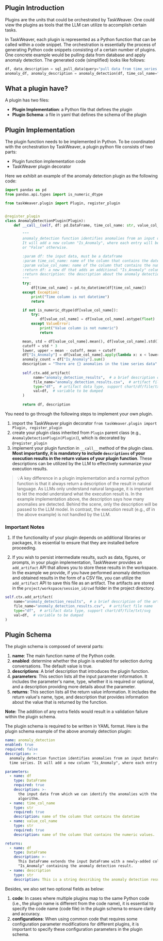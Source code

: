 ## Plugin Introduction

Plugins are the units that could be orchestrated by TaskWeaver. One could view the plugins as tools that the LLM can
utilize to accomplish certain tasks.

In TaskWeaver, each plugin is represented as a Python function that can be called within a code snippet. The
orchestration is essentially the process of generating Python code snippets consisting of a certain number of plugins.
One concrete example would be pulling data from database and apply anomaly detection. The generated code (simplified) looks like
follows:

```python
df, data_description = sql_pull_data(query="pull data from time_series table")  
anomaly_df, anomaly_description = anomaly_detection(df, time_col_name="ts", value_col_name="val") 
```

## What a plugin have?

A plugin has two files:

* **Plugin Implementation**: a Python file that defines the plugin
* **Plugin Schema**: a file in yaml that defines the schema of the plugin

## Plugin Implementation

The plugin function needs to be implemented in Python.
To be coordinated with the orchestration by TaskWeaver, a plugin python file consists of two parts:

- Plugin function implementation code
- TaskWeaver plugin decorator

Here we exhibit an example of the anomaly detection plugin as the following code:

```python
import pandas as pd
from pandas.api.types import is_numeric_dtype

from taskWeaver.plugin import Plugin, register_plugin


@register_plugin
class AnomalyDetectionPlugin(Plugin):
    def __call__(self, df: pd.DataFrame, time_col_name: str, value_col_name: str):

        """
        anomaly_detection function identifies anomalies from an input dataframe of time series.
        It will add a new column "Is_Anomaly", where each entry will be marked with "True" if the value is an anomaly
        or "False" otherwise.

        :param df: the input data, must be a dataframe
        :param time_col_name: name of the column that contains the datetime
        :param value_col_name: name of the column that contains the numeric values.
        :return df: a new df that adds an additional "Is_Anomaly" column based on the input df.
        :return description: the description about the anomaly detection results.
        """
        try:
            df[time_col_name] = pd.to_datetime(df[time_col_name])
        except Exception:
            print("Time column is not datetime")
            return

        if not is_numeric_dtype(df[value_col_name]):
            try:
                df[value_col_name] = df[value_col_name].astype(float)
            except ValueError:
                print("Value column is not numeric")
                return

        mean, std = df[value_col_name].mean(), df[value_col_name].std()
        cutoff = std * 3
        lower, upper = mean - cutoff, mean + cutoff
        df["Is_Anomaly"] = df[value_col_name].apply(lambda x: x < lower or x > upper)
        anomaly_count = df["Is_Anomaly"].sum()
        description = "There are {} anomalies in the time series data".format(anomaly_count)
        
        self.ctx.add_artifact(
             name="anomaly_detection_results",  # a brief description of the artifact
             file_name="anomaly_detection_results.csv",  # artifact file name
             type="df",  # artifact data type, support chart/df/file/txt/svg
             val=df,  # variable to be dumped
        )
        
        return df, description

```

You need to go through the following steps to implement your own plugin.

1. import the TaskWeaver plugin decorator `from taskWeaver.plugin import Plugin, register_plugin`
2. create your plugin class inherited from `Plugin` parent class (e.g., `AnomalyDetectionPlugin(Plugin)`), which is
   decorated by `@register_plugin`
3. implement your plugin function in `__call__` method of the plugin class.  **Most importantly, it is mandatory to
   include `descriptions` of your execution results in the return values of your plugin function**. These descriptions
   can be utilized by the LLM to effectively summarize your execution results.

> 💡A key difference in a plugin implementation and a normal python function is that it always return a description of
> the result in natural language. As LLMs only understand natural language, it is important to let the model understand
> what the execution result is. In the example implementation above, the description says how many anomalies are detected.
> Behind the scene, only the description will be passed to the LLM model. In contrast, the execution result (e.g., df in
> the above example) is not handled by the LLM.

### Important Notes

1. If the functionality of your plugin depends on additional libraries or packages, it is essential to ensure that they
   are installed before proceeding.

2. If you wish to persist intermediate results, such as data, figures, or prompts, in your plugin implementation,
   TaskWeaver provides an `add_artifact` API that allows you to store these results in the workspace. In the example we
   provide, if you have performed anomaly detection and obtained results in the form of a CSV file, you can utilize
   the `add_artifact` API to save this file as an artifact. The artifacts are stored in the `project/workspace/session_id/cwd` folder in the project directory.

```python
self.ctx.add_artifact(
    name="anomaly_detection_results",  # a brief description of the artifact
    file_name="anomaly_detection_results.csv",  # artifact file name
    type="df",  # artifact data type, support chart/df/file/txt/svg
    val=df,  # variable to be dumped
)
```

## Plugin Schema

The plugin schema is composed of several parts:

1. **name**: The main function name of the Python code.
2. **enabled**: determine whether the plugin is enabled for selection during conversations. The default value is true.
3. **descriptions**: A brief description that introduces the plugin function.
4. **parameters**: This section lists all the input parameter information. It includes the parameter's name, type,
   whether it is required or optional, and a description providing more details about the parameter.
5. **returns**: This section lists all the return value information. It includes the return value's name, type, and
   description that provides information about the value that is returned by the function.

**Note:** The addition of any extra fields would result in a validation failure within the plugin schema.

The plugin schema is required to be written in YAML format. Here is the plugin schema example of the above anomaly
detection plugin:

```yaml
name: anomaly_detection
enabled: true
required: false
description: >-
  anomaly_detection function identifies anomalies from an input DataFrame of
  time series. It will add a new column "Is_Anomaly", where each entry will be marked with "True" if the value is an anomaly or "False" otherwise.

parameters:
  - name: df
    type: DataFrame
    required: true
    description: >-
      the input data from which we can identify the anomalies with the 3-sigma
      algorithm.
  - name: time_col_name
    type: str
    required: true
    description: name of the column that contains the datetime
  - name: value_col_name
    type: str
    required: true
    description: name of the column that contains the numeric values.

returns:
  - name: df
    type: DataFrame
    description: >-
      This DataFrame extends the input DataFrame with a newly-added column
      "Is_Anomaly" containing the anomaly detection result.
  - name: description
    type: str
    description: This is a string describing the anomaly detection results.

```

Besides, we also set two optional fields as below:

1. **code**: In cases where multiple plugins map to the same Python code (i.e., the plugin name is different from the
   code name), it is essential to specify the code name (code file) in the plugin schema to ensure clarity and accuracy.
2. **configurations**: When using common code that requires some configuration parameter modifications for different
   plugins, it is important to specify these configuration parameters in the plugin schema.
